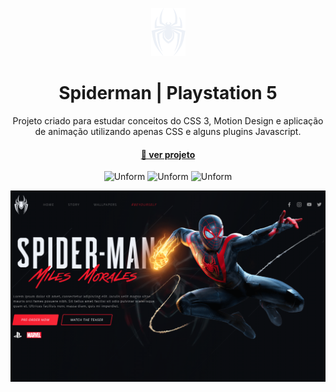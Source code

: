 
<p align="center">
  <a href="https://unform.dev">
    <img src="https://github.com/fontnelle/spiderman/blob/main/svg/logo-spiderman-git.png" height="77" width="55" alt="Unform" />
  </a>
</p>



<h1 align="center">Spiderman  | Playstation 5</h1>
<p align="center">Projeto criado para estudar conceitos do CSS 3, Motion Design e aplicação de animação utilizando apenas CSS e alguns plugins Javascript.</p>
<h4 align="center">
    <a href="https://fontnelle.github.io/spiderman/">🔗 ver projeto</a>
</h4>

<p align="center">
      <img src="https://img.shields.io/badge/CSS-3-blue.svg"  alt="Unform" />
      <img src="https://img.shields.io/badge/HTML-5-red.svg"  alt="Unform" />
      <img src="https://img.shields.io/badge/JAVA-SCRIPT-yellow.svg"  alt="Unform" />
  </p>

![01](https://github.com/fontnelle/spiderman/blob/main/capa.png)
